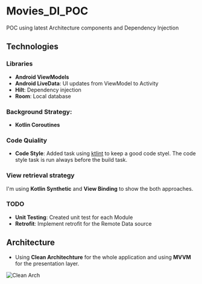 # Movies_DI_POC
POC using latest Architecture components and Dependency Injection 

## Technologies

### Libraries
- **Android ViewModels**
- **Android LiveData**: UI updates from ViewModel to Activity
- **Hilt**: Dependency injection
- **Room**: Local database

### Background Strategy:
- **Kotlin Coroutines**

### Code Quiality
- **Code Style**: Added task using [ktlint](https://github.com/pinterest/ktlint) to keep a good code styel. The code style task is run always before the build task.

### View retrieval strategy 
I'm using **Kotlin Synthetic** and **View Binding** to show the both approaches.

### TODO
- **Unit Testing**: Created unit test for each Module
- **Retrofit**: Implement retrofit for the Remote Data source

## Architecture
- Using **Clean Architechture** for the whole application and using **MVVM** for the presentation layer.

![Clean Arch](https://user-images.githubusercontent.com/16215046/122849576-5e7a4000-d2d1-11eb-90a2-556d0bcb5225.png)
